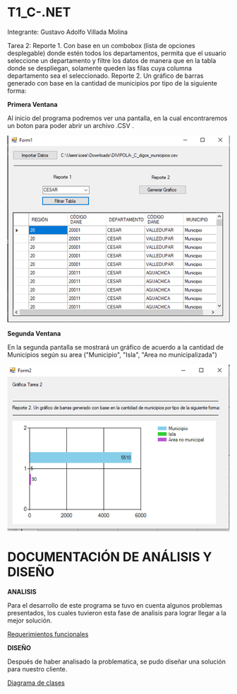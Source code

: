 # T1_C-.NET

Integrante:
Gustavo Adolfo Villada Molina

Tarea 2:
Reporte 1. Con base en un combobox (lista de opciones desplegable) donde estén todos los departamentos, permita que el usuario seleccione un departamento y filtre los datos de manera que en la tabla donde se despliegan, solamente queden las filas cuya columna departamento sea el seleccionado.
Reporte 2. Un gráfico de barras generado con base en la cantidad de municipios por tipo de la siguiente forma:



**Primera Ventana**

Al inicio del programa podremos ver una pantalla, en la cual encontraremos un boton para poder abrir un archivo .CSV .

![Pantalla 1](https://github.com/gustavovillada1/T1_C-.NET/blob/main/readmeImages/readme1.png)

**Segunda Ventana**

 En la segunda pantalla se mostrará un gráfico de acuerdo a la cantidad de Municipios según su area ("Municipio", "Isla", "Area no municipalizada")

![Segunda Ventana](https://github.com/gustavovillada1/T1_C-.NET/blob/main/readmeImages/readme2.png)


# DOCUMENTACIÓN DE ANÁLISIS Y DISEÑO

**ANALISIS**

Para el desarrollo de este programa se tuvo en cuenta algunos problemas presentados, los cuales tuvieron esta fase de analisis para lograr llegar a la mejor solución.

[Requerimientos funcionales](https://github.com/gustavovillada1/T1_C-.NET/blob/main/readmeImages/Requerimientos%20Funcionales-convertido.pdf)



**DISEÑO**

Después de haber analisado la problematica, se pudo diseñar una solución para nuestro cliente.

[Diagrama de clases](https://github.com/gustavovillada1/Software_de_mercado/blob/master/dise%C3%B1o.pdf)

